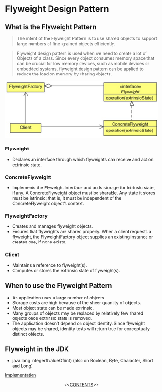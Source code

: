 #   Flyweight Design Pattern


##  What is the Flyweight Pattern
>   The intent of the Flyweight Pattern is to use shared objects to support large numbers of fine-grained objects efficiently.

>   Flyweight design pattern is used when we need to create a lot of Objects of a class. Since every object consumes memory space that can be crucial for low memory devices, such as mobile devices or embedded systems, flyweight design pattern can be applied to reduce the load on memory by sharing objects.

<p align="center">
    <img src="https://github.com/11andrew1991/design_patterns/blob/master/Flyweight/img/flyweight.png" />
</p>


### Flyweight
-   Declares an interface through which flyweights can receive and act on extrinsic state.

### ConcreteFlyweight
-   Implements the Flyweight interface and adds storage for intrinsic state, if any. A ConcreteFlyweight object must be sharable.
    Any state it stores must be intrinsic; that is, it must be independent of the ConcreteFlyweight object’s context.
    
### FlyweightFactory
-   Creates and manages flyweight objects.
-   Ensures that flyweights are shared properly. When a client requests a flyweight, the FlyweightFactory object supplies an
    existing instance or creates one, if none exists.

### Client
-   Maintains a reference to flyweight(s).
-   Computes or stores the extrinsic state of flyweight(s).



##  When to use the Flyweight Pattern
-   An application uses a large number of objects.
-   Storage costs are high because of the sheer quantity of objects.
-   Most object state can be made extrinsic.
-   Many groups of objects may be replaced by relatively few shared objects once extrinsic state is removed.
-   The application doesn’t depend on object identity. Since flyweight objects may be shared, identity tests will return true for
    conceptually distinct objects.
    
    
    
##  Flyweight in the JDK
-   java.lang.Integer#valueOf(int) (also on Boolean, Byte, Character, Short and Long)


[Implementation](https://github.com/11andrew1991/design_patterns/tree/master/Flyweight/app/)


<p align="center">
  <<<a href="https://github.com/11andrew1991/design_patterns#design-patterns">CONTENTS</a>>>  
</p>